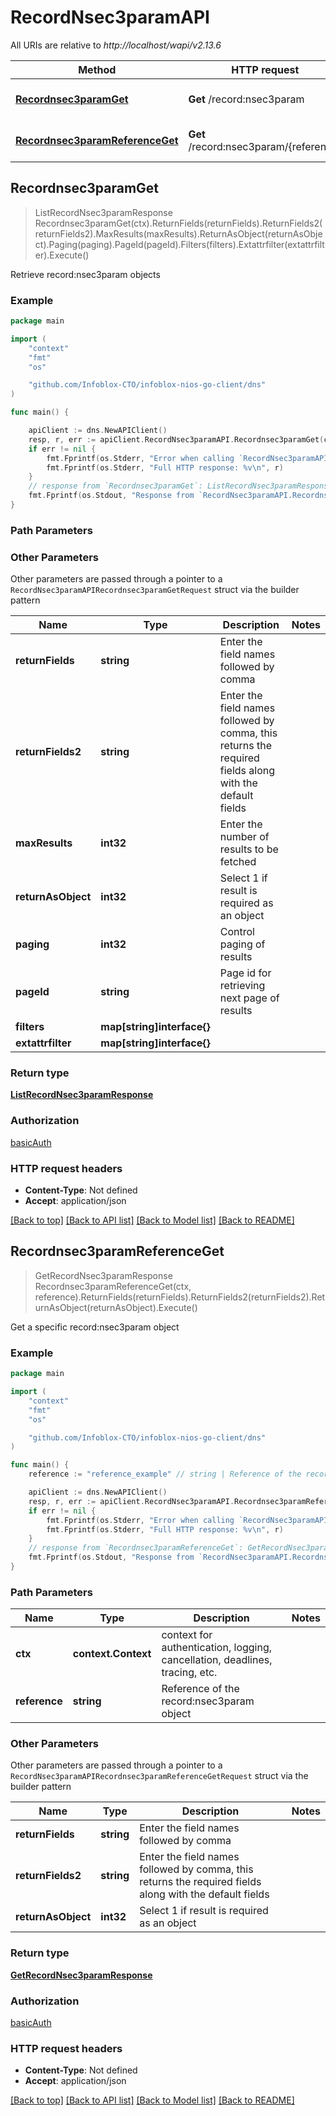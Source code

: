# RecordNsec3paramAPI

All URIs are relative to *http://localhost/wapi/v2.13.6*

Method | HTTP request | Description
------------- | ------------- | -------------
[**Recordnsec3paramGet**](RecordNsec3paramAPI.md#Recordnsec3paramGet) | **Get** /record:nsec3param | Retrieve record:nsec3param objects
[**Recordnsec3paramReferenceGet**](RecordNsec3paramAPI.md#Recordnsec3paramReferenceGet) | **Get** /record:nsec3param/{reference} | Get a specific record:nsec3param object



## Recordnsec3paramGet

> ListRecordNsec3paramResponse Recordnsec3paramGet(ctx).ReturnFields(returnFields).ReturnFields2(returnFields2).MaxResults(maxResults).ReturnAsObject(returnAsObject).Paging(paging).PageId(pageId).Filters(filters).Extattrfilter(extattrfilter).Execute()

Retrieve record:nsec3param objects



### Example

```go
package main

import (
	"context"
	"fmt"
	"os"

	"github.com/Infoblox-CTO/infoblox-nios-go-client/dns"
)

func main() {

	apiClient := dns.NewAPIClient()
	resp, r, err := apiClient.RecordNsec3paramAPI.Recordnsec3paramGet(context.Background()).Execute()
	if err != nil {
		fmt.Fprintf(os.Stderr, "Error when calling `RecordNsec3paramAPI.Recordnsec3paramGet``: %v\n", err)
		fmt.Fprintf(os.Stderr, "Full HTTP response: %v\n", r)
	}
	// response from `Recordnsec3paramGet`: ListRecordNsec3paramResponse
	fmt.Fprintf(os.Stdout, "Response from `RecordNsec3paramAPI.Recordnsec3paramGet`: %v\n", resp)
}
```

### Path Parameters



### Other Parameters

Other parameters are passed through a pointer to a `RecordNsec3paramAPIRecordnsec3paramGetRequest` struct via the builder pattern


Name | Type | Description  | Notes
------------- | ------------- | ------------- | -------------
**returnFields** | **string** | Enter the field names followed by comma | 
**returnFields2** | **string** | Enter the field names followed by comma, this returns the required fields along with the default fields | 
**maxResults** | **int32** | Enter the number of results to be fetched | 
**returnAsObject** | **int32** | Select 1 if result is required as an object | 
**paging** | **int32** | Control paging of results | 
**pageId** | **string** | Page id for retrieving next page of results | 
**filters** | **map[string]interface{}** |  | 
**extattrfilter** | **map[string]interface{}** |  | 

### Return type

[**ListRecordNsec3paramResponse**](ListRecordNsec3paramResponse.md)

### Authorization

[basicAuth](../README.md#basicAuth)

### HTTP request headers

- **Content-Type**: Not defined
- **Accept**: application/json

[[Back to top]](#) [[Back to API list]](../README.md#documentation-for-api-endpoints)
[[Back to Model list]](../README.md#documentation-for-models)
[[Back to README]](../README.md)


## Recordnsec3paramReferenceGet

> GetRecordNsec3paramResponse Recordnsec3paramReferenceGet(ctx, reference).ReturnFields(returnFields).ReturnFields2(returnFields2).ReturnAsObject(returnAsObject).Execute()

Get a specific record:nsec3param object



### Example

```go
package main

import (
	"context"
	"fmt"
	"os"

	"github.com/Infoblox-CTO/infoblox-nios-go-client/dns"
)

func main() {
	reference := "reference_example" // string | Reference of the record:nsec3param object

	apiClient := dns.NewAPIClient()
	resp, r, err := apiClient.RecordNsec3paramAPI.Recordnsec3paramReferenceGet(context.Background(), reference).Execute()
	if err != nil {
		fmt.Fprintf(os.Stderr, "Error when calling `RecordNsec3paramAPI.Recordnsec3paramReferenceGet``: %v\n", err)
		fmt.Fprintf(os.Stderr, "Full HTTP response: %v\n", r)
	}
	// response from `Recordnsec3paramReferenceGet`: GetRecordNsec3paramResponse
	fmt.Fprintf(os.Stdout, "Response from `RecordNsec3paramAPI.Recordnsec3paramReferenceGet`: %v\n", resp)
}
```

### Path Parameters


Name | Type | Description  | Notes
------------- | ------------- | ------------- | -------------
**ctx** | **context.Context** | context for authentication, logging, cancellation, deadlines, tracing, etc.
**reference** | **string** | Reference of the record:nsec3param object | 

### Other Parameters

Other parameters are passed through a pointer to a `RecordNsec3paramAPIRecordnsec3paramReferenceGetRequest` struct via the builder pattern


Name | Type | Description  | Notes
------------- | ------------- | ------------- | -------------
**returnFields** | **string** | Enter the field names followed by comma | 
**returnFields2** | **string** | Enter the field names followed by comma, this returns the required fields along with the default fields | 
**returnAsObject** | **int32** | Select 1 if result is required as an object | 

### Return type

[**GetRecordNsec3paramResponse**](GetRecordNsec3paramResponse.md)

### Authorization

[basicAuth](../README.md#basicAuth)

### HTTP request headers

- **Content-Type**: Not defined
- **Accept**: application/json

[[Back to top]](#) [[Back to API list]](../README.md#documentation-for-api-endpoints)
[[Back to Model list]](../README.md#documentation-for-models)
[[Back to README]](../README.md)

